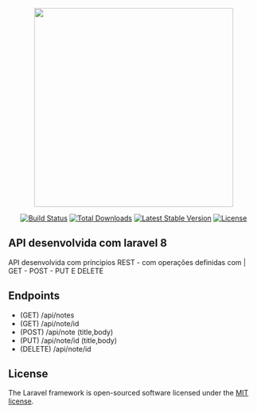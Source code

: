 <p align="center"><a href="https://laravel.com" target="_blank"><img src="https://raw.githubusercontent.com/laravel/art/master/logo-lockup/5%20SVG/2%20CMYK/1%20Full%20Color/laravel-logolockup-cmyk-red.svg" width="400"></a></p>

<p align="center">
<a href="https://travis-ci.org/laravel/framework"><img src="https://travis-ci.org/laravel/framework.svg" alt="Build Status"></a>
<a href="https://packagist.org/packages/laravel/framework"><img src="https://img.shields.io/packagist/dt/laravel/framework" alt="Total Downloads"></a>
<a href="https://packagist.org/packages/laravel/framework"><img src="https://img.shields.io/packagist/v/laravel/framework" alt="Latest Stable Version"></a>
<a href="https://packagist.org/packages/laravel/framework"><img src="https://img.shields.io/packagist/l/laravel/framework" alt="License"></a>
</p>

## API desenvolvida com laravel 8

API desenvolvida com príncipios REST - com operações definidas com | GET - POST - PUT E DELETE 

## Endpoints

- (GET) /api/notes
- (GET) /api/note/id
- (POST) /api/note (title,body)
- (PUT)  /api/note/id (title,body)
- (DELETE) /api/note/id


## License

The Laravel framework is open-sourced software licensed under the [MIT license](https://opensource.org/licenses/MIT).
